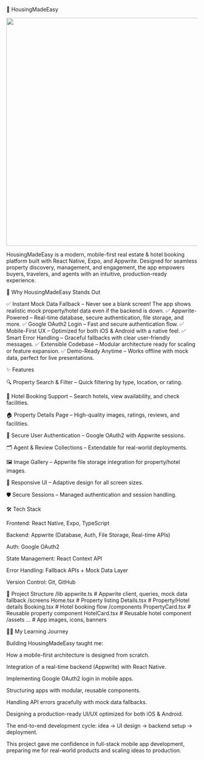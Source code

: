 🏡 HousingMadeEasy
<p align="center"> <img src="assets/housing_banner.png" width="600"/> </p>

HousingMadeEasy is a modern, mobile-first real estate & hotel booking platform built with React Native, Expo, and Appwrite. Designed for seamless property discovery, management, and engagement, the app empowers buyers, travelers, and agents with an intuitive, production-ready experience.

🚀 Why HousingMadeEasy Stands Out

✅ Instant Mock Data Fallback – Never see a blank screen! The app shows realistic mock property/hotel data even if the backend is down.
✅ Appwrite-Powered – Real-time database, secure authentication, file storage, and more.
✅ Google OAuth2 Login – Fast and secure authentication flow.
✅ Mobile-First UX – Optimized for both iOS & Android with a native feel.
✅ Smart Error Handling – Graceful fallbacks with clear user-friendly messages.
✅ Extensible Codebase – Modular architecture ready for scaling or feature expansion.
✅ Demo-Ready Anytime – Works offline with mock data, perfect for live presentations.

✨ Features

🔍 Property Search & Filter – Quick filtering by type, location, or rating.

🏨 Hotel Booking Support – Search hotels, view availability, and check facilities.

🏠 Property Details Page – High-quality images, ratings, reviews, and facilities.

👤 Secure User Authentication – Google OAuth2 with Appwrite sessions.

🗂️ Agent & Review Collections – Extendable for real-world deployments.

🖼️ Image Gallery – Appwrite file storage integration for property/hotel images.

📱 Responsive UI – Adaptive design for all screen sizes.

🛡️ Secure Sessions – Managed authentication and session handling.



🛠️ Tech Stack

Frontend: React Native, Expo, TypeScript

Backend: Appwrite (Database, Auth, File Storage, Real-time APIs)

Auth: Google OAuth2

State Management: React Context API

Error Handling: Fallback APIs + Mock Data Layer

Version Control: Git, GitHub

📂 Project Structure
/lib
  appwrite.ts        # Appwrite client, queries, mock data fallback
/screens
  Home.tsx           # Property listing
  Details.tsx        # Property/Hotel details
  Booking.tsx        # Hotel booking flow
/components
  PropertyCard.tsx   # Reusable property component
  HotelCard.tsx      # Reusable hotel component
/assets
  ...                # App images, icons, banners

🧑‍💻 My Learning Journey

Building HousingMadeEasy taught me:

How a mobile-first architecture is designed from scratch.

Integration of a real-time backend (Appwrite) with React Native.

Implementing Google OAuth2 login in mobile apps.

Structuring apps with modular, reusable components.

Handling API errors gracefully with mock data fallbacks.

Designing a production-ready UI/UX optimized for both iOS & Android.

The end-to-end development cycle: idea → UI design → backend setup → deployment.

This project gave me confidence in full-stack mobile app development, preparing me for real-world products and scaling ideas to production.
